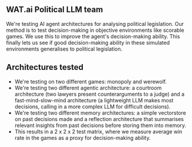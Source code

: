 ## WAT.ai Political LLM team

We're testing AI agent architectures for analysing political legislation. Our method is to test decision-making in objective environments like scorable games. We use this to improve the agent's decision-making ability. This finally lets us see if good decision-making ability in these simulated environments generalises to political legislation.

## Architectures tested
- We're testing on two different games: monopoly and werewolf. 
- We're testing two different agentic architecture: a courtroom architecture (two lawyers present counterarguments to a judge) and a fast-mind-slow-mind architecture (a lightweight LLM makes most decisions, calling in a more complex LLM for difficult decisions).
- We're testing two different memory architectures: a simple vectorstore on past decisions made and a reflection architecture that summarises relevant insights from past decisions before storing them into memory.
- This results in a 2 x 2 x 2 test matrix, where we measure average win rate in the games as a proxy for decision-making ability.

